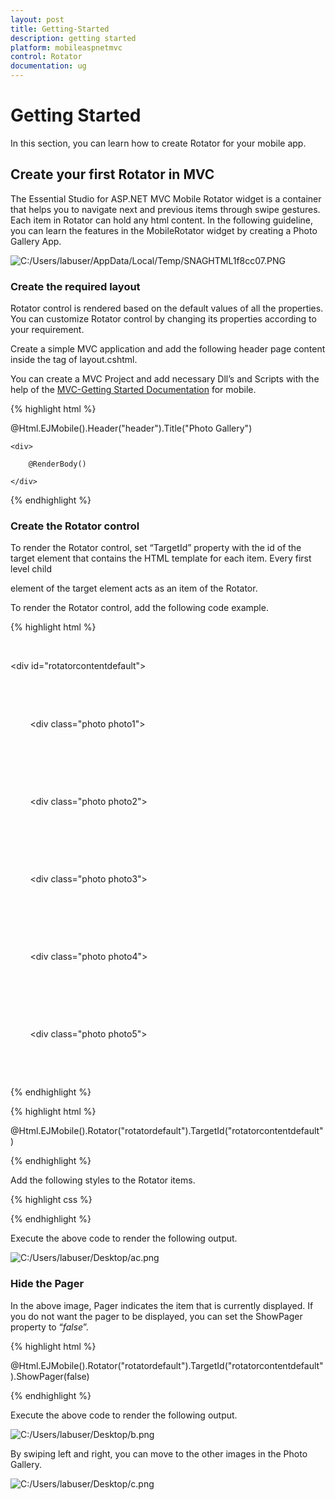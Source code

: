```yaml
---
layout: post
title: Getting-Started
description: getting started
platform: mobileaspnetmvc
control: Rotator
documentation: ug
---
```


# Getting Started

In this section, you can learn how to create Rotator for your mobile app.              

## Create your first Rotator in MVC

The Essential Studio for ASP.NET MVC Mobile Rotator widget is a container that helps you to navigate next and previous items through swipe gestures. Each item in Rotator can hold any html content. In the following guideline, you can learn the features in the MobileRotator widget by creating a Photo Gallery App.

![C:/Users/labuser/AppData/Local/Temp/SNAGHTML1f8cc07.PNG](Getting-Started_images/Getting-Started_img1.png)



### Create the required layout

Rotator control is rendered based on the default values of all the properties. You can customize Rotator control by changing its properties according to your requirement.  

Create a simple MVC application and add the following header page content inside the <Body> tag of layout.cshtml. 

You can create a MVC Project and add necessary Dll’s and Scripts with the help of the [MVC-Getting Started Documentation](http://docs.syncfusion.com/aspnetmvc/captcha/getting-started#create-your-first-captcha-in-aspnet-mvc ) for mobile.

{% highlight html %}

<!-- header control -->

@Html.EJMobile().Header("header").Title("Photo Gallery")

<div id="content">

    <div>

        @RenderBody()

    </div>

</div>
{% endhighlight %}


### Create the Rotator control

To render the Rotator control, set “TargetId” property with the id of the target element that contains the HTML template for each item. Every first level child <div> element of the target element acts as an item of the Rotator. 

To render the Rotator control, add the following code example.

{% highlight html %}

    <!-- View Page Content -->

<div id="rotatorcontentdefault">

    <div>       

        <div class="photo photo1">

        </div>

    </div><div>       

        <div class="photo photo2">

        </div>

    </div><div>       

        <div class="photo photo3">

        </div>

    </div><div>       

        <div class="photo photo4">

        </div>

    </div><div>       

        <div class="photo photo5">

        </div>

    </div>

</div>

{% endhighlight %}

{% highlight html %}

<!-- Rotator control -->

@Html.EJMobile().Rotator("rotatordefault").TargetId("rotatorcontentdefault") 

{% endhighlight %}

Add the following styles to the Rotator items.


{% highlight css %}
<style type="text/css">

        .photo {

            background-position: center center;

            background-repeat: no-repeat;

            height: 100%;

            width: 100%;

            background-size:contain;

        }



        .photo1 {

            background-image: url(http://js.syncfusion.com/UG/Mobile/Content/rotator/tablet.jpg);

        }



        .photo2 {

            background-image: url(http://js.syncfusion.com/UG/Mobile/Content/rotator/rose.jpg);

        }



        .photo3 {

            background-image: url(http://js.syncfusion.com/UG/Mobile/Content/rotator/green.jpg);

        }



        .photo4 {

            background-image: url(http://js.syncfusion.com/UG/Mobile/Content/rotator/nature.jpg);

        }



        .photo5 {

            background-image: url(http://js.syncfusion.com/UG/Mobile/Content/rotator/snowfall.jpg);

        }

#content {

        height:500px;

        width:300px;

        margin:auto;

    }



</style>

{% endhighlight %}


Execute the above code to render the following output. 

![C:/Users/labuser/Desktop/ac.png](Getting-Started_images/Getting-Started_img2.png)



### Hide the Pager

In the above image, Pager indicates the item that is currently displayed. If you do not want the pager to be displayed,  you can set the ShowPager property to “_false_”.

{% highlight html %}

@Html.EJMobile().Rotator("rotatordefault").TargetId("rotatorcontentdefault").ShowPager(false)

{% endhighlight %}

Execute the above code to render the following output. 



![C:/Users/labuser/Desktop/b.png](Getting-Started_images/Getting-Started_img3.png)





By swiping left and right, you can move to the other images in the Photo Gallery.

![C:/Users/labuser/Desktop/c.png](Getting-Started_images/Getting-Started_img4.png)



